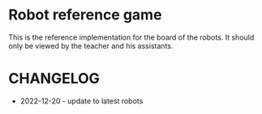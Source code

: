 # Robot reference game

This is the reference implementation for the board of the robots.
It should only be viewed by the teacher and his assistants.

# CHANGELOG
- 2022-12-20 - update to latest robots